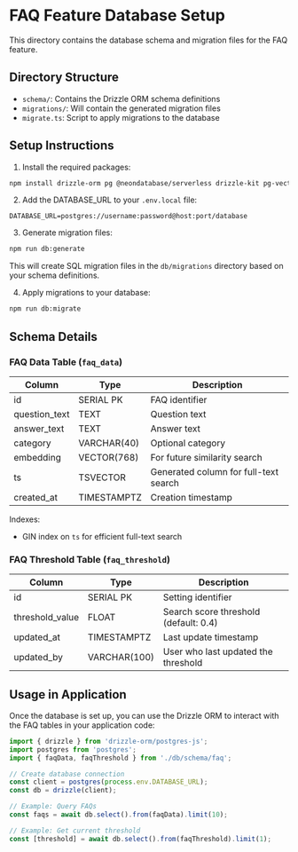 # FAQ Feature Database Setup

This directory contains the database schema and migration files for the FAQ feature.

## Directory Structure

- `schema/`: Contains the Drizzle ORM schema definitions
- `migrations/`: Will contain the generated migration files
- `migrate.ts`: Script to apply migrations to the database

## Setup Instructions

1. Install the required packages:

```bash
npm install drizzle-orm pg @neondatabase/serverless drizzle-kit pg-vector postgres dotenv
```

2. Add the DATABASE_URL to your `.env.local` file:

```
DATABASE_URL=postgres://username:password@host:port/database
```

3. Generate migration files:

```bash
npm run db:generate
```

This will create SQL migration files in the `db/migrations` directory based on your schema definitions.

4. Apply migrations to your database:

```bash
npm run db:migrate
```

## Schema Details

### FAQ Data Table (`faq_data`)

| Column | Type | Description |
|--------|------|-------------|
| id | SERIAL PK | FAQ identifier |
| question_text | TEXT | Question text |
| answer_text | TEXT | Answer text |
| category | VARCHAR(40) | Optional category |
| embedding | VECTOR(768) | For future similarity search |
| ts | TSVECTOR | Generated column for full-text search |
| created_at | TIMESTAMPTZ | Creation timestamp |

Indexes:
- GIN index on `ts` for efficient full-text search

### FAQ Threshold Table (`faq_threshold`)

| Column | Type | Description |
|--------|------|-------------|
| id | SERIAL PK | Setting identifier |
| threshold_value | FLOAT | Search score threshold (default: 0.4) |
| updated_at | TIMESTAMPTZ | Last update timestamp |
| updated_by | VARCHAR(100) | User who last updated the threshold |

## Usage in Application

Once the database is set up, you can use the Drizzle ORM to interact with the FAQ tables in your application code:

```typescript
import { drizzle } from 'drizzle-orm/postgres-js';
import postgres from 'postgres';
import { faqData, faqThreshold } from './db/schema/faq';

// Create database connection
const client = postgres(process.env.DATABASE_URL);
const db = drizzle(client);

// Example: Query FAQs
const faqs = await db.select().from(faqData).limit(10);

// Example: Get current threshold
const [threshold] = await db.select().from(faqThreshold).limit(1);
